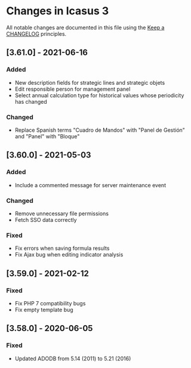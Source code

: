 # Changes in Icasus 3
All notable changes are documented in this file using the [Keep a CHANGELOG](https://keepachangelog.com/) principles.

## [3.61.0] - 2021-06-16
### Added
- New description fields for strategic lines and strategic objets
- Edit responsible person for management panel
- Select annual calculation type for historical values whose periodicity has changed

### Changed
- Replace Spanish terms "Cuadro de Mandos" with "Panel de Gestión" and "Panel" with "Bloque"

## [3.60.0] - 2021-05-03
### Added
- Include a commented message for server maintenance event

### Changed
- Remove unnecessary file permissions
- Fetch SSO data correctly

### Fixed
- Fix errors when saving formula results
- Fix Ajax bug when editing indicator analysis

## [3.59.0] - 2021-02-12
### Fixed
- Fix PHP 7 compatibility bugs
- Fix empty template bug

## [3.58.0] - 2020-06-05
### Fixed
- Updated ADODB from 5.14 (2011) to 5.21 (2016)
